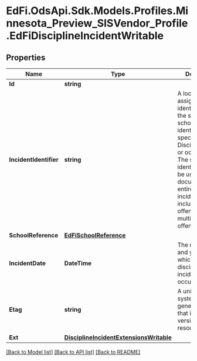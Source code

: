 # EdFi.OdsApi.Sdk.Models.Profiles.Minnesota_Preview_SISVendor_Profile.EdFiDisciplineIncidentWritable

## Properties

Name | Type | Description | Notes
------------ | ------------- | ------------- | -------------
**Id** | **string** |  | [optional] 
**IncidentIdentifier** | **string** | A locally assigned unique identifier (within the school or school district) to identify each specific DisciplineIncident or occurrence. The same identifier should be used to document the entire discipline incident even if it included multiple offenses and multiple offenders. | 
**SchoolReference** | [**EdFiSchoolReference**](EdFiSchoolReference.md) |  | 
**IncidentDate** | **DateTime** | The month, day, and year on which the discipline incident occurred. | 
**Etag** | **string** | A unique system-generated value that identifies the version of the resource. | [optional] 
**Ext** | [**DisciplineIncidentExtensionsWritable**](DisciplineIncidentExtensionsWritable.md) |  | [optional] 

[[Back to Model list]](../README.md#documentation-for-models) [[Back to API list]](../README.md#documentation-for-api-endpoints) [[Back to README]](../README.md)

